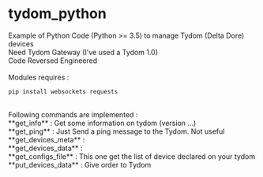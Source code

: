 # tydom_python

Example of Python Code (Python >= 3.5) to manage Tydom (Delta Dore) devices<br />
Need Tydom Gateway (I've used a Tydom 1.0)<br />
Code Reversed Engineered<br />
<br />
Modules requires :
    
    pip install websockets requests

<br/>
Following commands are implemented :<br />
**get_info**            : Get some information on tydom (version ...)<br />
**get_ping**            : Just Send a ping message to the Tydom. Not useful<br />
**get_devices_meta**    :<br />
**get_devices_data**    :<br />
**get_configs_file**    : This one get the list of device declared on your tydom<br />
**put_devices_data**    : Give order to Tydom<br />
